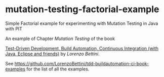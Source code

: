 # mutation-testing-factorial-example
Simple Factorial example for experimenting with Mutation Testing in Java with PIT

An example of Chapter _Mutation Testing_ of the book

[Test-Driven Development, Build Automation, Continuous Integration (with Java, Eclipse and friends)](https://leanpub.com/tdd-buildautomation-ci)
by _Lorenzo Bettini_.

See https://github.com/LorenzoBettini/tdd-buildautomation-ci-book-examples for the list of all the examples.
